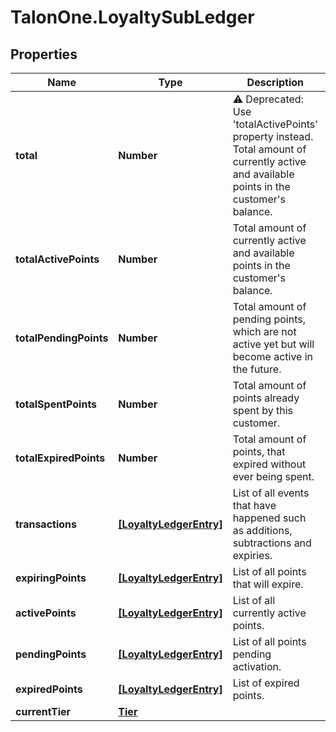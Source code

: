 # TalonOne.LoyaltySubLedger

## Properties

Name | Type | Description | Notes
------------ | ------------- | ------------- | -------------
**total** | **Number** | ⚠️ Deprecated: Use &#39;totalActivePoints&#39; property instead. Total amount of currently active and available points in the customer&#39;s balance.  | 
**totalActivePoints** | **Number** | Total amount of currently active and available points in the customer&#39;s balance. | 
**totalPendingPoints** | **Number** | Total amount of pending points, which are not active yet but will become active in the future. | 
**totalSpentPoints** | **Number** | Total amount of points already spent by this customer. | 
**totalExpiredPoints** | **Number** | Total amount of points, that expired without ever being spent. | 
**transactions** | [**[LoyaltyLedgerEntry]**](LoyaltyLedgerEntry.md) | List of all events that have happened such as additions, subtractions and expiries. | [optional] 
**expiringPoints** | [**[LoyaltyLedgerEntry]**](LoyaltyLedgerEntry.md) | List of all points that will expire. | [optional] 
**activePoints** | [**[LoyaltyLedgerEntry]**](LoyaltyLedgerEntry.md) | List of all currently active points. | [optional] 
**pendingPoints** | [**[LoyaltyLedgerEntry]**](LoyaltyLedgerEntry.md) | List of all points pending activation. | [optional] 
**expiredPoints** | [**[LoyaltyLedgerEntry]**](LoyaltyLedgerEntry.md) | List of expired points. | [optional] 
**currentTier** | [**Tier**](Tier.md) |  | [optional] 


